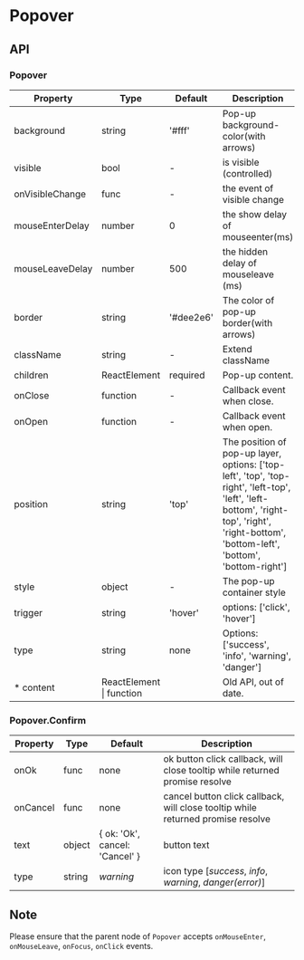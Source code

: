 # Popover

<example />

## API

### Popover 

| Property | Type | Default | Description |
| --- | --- | --- | --- |
| background | string | '#fff' | Pop-up background-color(with arrows) |
| visible | bool | - | is visible (controlled) |
| onVisibleChange | func | - | the event of visible change | 
| mouseEnterDelay | number | 0 | the show delay of mouseenter(ms) | 
| mouseLeaveDelay | number | 500 | the hidden delay of mouseleave (ms) | 
| border | string | '#dee2e6' | The color of pop-up border(with arrows) |
| className | string | - | Extend className |
| children | ReactElement | required | Pop-up content. |
| onClose | function | - | Callback event when close. |
| onOpen | function | - | Callback event when open. |
| position | string | 'top' | The position of pop-up layer, options:  \['top-left', 'top', 'top-right', 'left-top', 'left', 'left-bottom', 'right-top', 'right', 'right-bottom', 'bottom-left', 'bottom', 'bottom-right'] |
| style | object | - | The pop-up container style |
| trigger | string | 'hover' | options: \['click', 'hover'] |
| type | string | none | Options: \['success', 'info', 'warning', 'danger'] |
| * content | ReactElement \| function | | Old API, out of date. | 

### Popover.Confirm

| Property | Type | Default | Description |
| --- | --- | --- | --- |
| onOk | func | none | ok button click callback, will close tooltip while returned promise resolve |
| onCancel | func | none | cancel button click callback, will close tooltip while returned promise resolve |
| text | object | { ok: 'Ok', cancel: 'Cancel' } | button text |
| type | string | *warning* |  icon type \[*success*, *info*, *warning*, *danger(error)*] |


## Note
Please ensure that the parent node of `Popover` accepts `onMouseEnter`, `onMouseLeave`, `onFocus`, `onClick` events.
